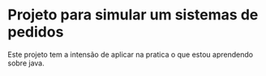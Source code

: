 # Projeto para simular um sistemas de pedidos

Este projeto tem a intensão de aplicar na pratica o que estou aprendendo sobre java.
